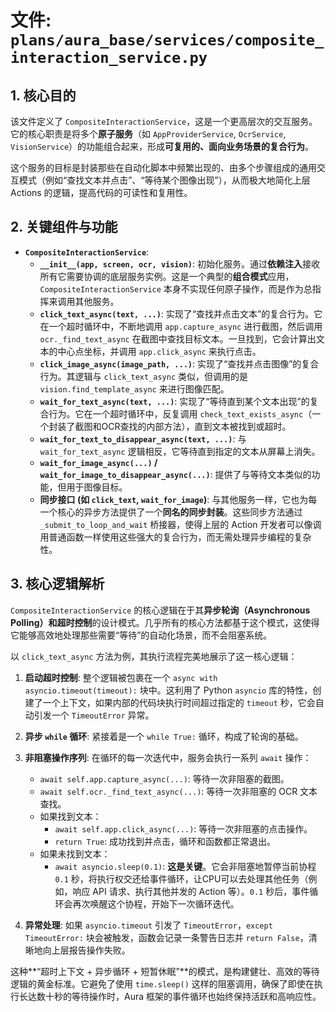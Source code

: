 # 文件: `plans/aura_base/services/composite_interaction_service.py`

## 1. 核心目的

该文件定义了 `CompositeInteractionService`，这是一个更高层次的交互服务。它的核心职责是将多个**原子服务**（如 `AppProviderService`, `OcrService`, `VisionService`）的功能组合起来，形成**可复用的、面向业务场景的复合行为**。

这个服务的目标是封装那些在自动化脚本中频繁出现的、由多个步骤组成的通用交互模式（例如“查找文本并点击”、“等待某个图像出现”），从而极大地简化上层 Actions 的逻辑，提高代码的可读性和复用性。

## 2. 关键组件与功能

*   **`CompositeInteractionService`**:
    *   **`__init__(app, screen, ocr, vision)`**: 初始化服务。通过**依赖注入**接收所有它需要协调的底层服务实例。这是一个典型的**组合模式**应用，`CompositeInteractionService` 本身不实现任何原子操作，而是作为总指挥来调用其他服务。
    *   **`click_text_async(text, ...)`**: 实现了“查找并点击文本”的复合行为。它在一个超时循环中，不断地调用 `app.capture_async` 进行截图，然后调用 `ocr._find_text_async` 在截图中查找目标文本。一旦找到，它会计算出文本的中心点坐标，并调用 `app.click_async` 来执行点击。
    *   **`click_image_async(image_path, ...)`**: 实现了“查找并点击图像”的复合行为。其逻辑与 `click_text_async` 类似，但调用的是 `vision.find_template_async` 来进行图像匹配。
    *   **`wait_for_text_async(text, ...)`**: 实现了“等待直到某个文本出现”的复合行为。它在一个超时循环中，反复调用 `check_text_exists_async`（一个封装了截图和OCR查找的内部方法），直到文本被找到或超时。
    *   **`wait_for_text_to_disappear_async(text, ...)`**: 与 `wait_for_text_async` 逻辑相反，它等待直到指定的文本从屏幕上消失。
    *   **`wait_for_image_async(...)` / `wait_for_image_to_disappear_async(...)`**: 提供了与等待文本类似的功能，但用于图像目标。
    *   **同步接口 (如 `click_text`, `wait_for_image`)**: 与其他服务一样，它也为每一个核心的异步方法提供了一个**同名的同步封装**。这些同步方法通过 `_submit_to_loop_and_wait` 桥接器，使得上层的 Action 开发者可以像调用普通函数一样使用这些强大的复合行为，而无需处理异步编程的复杂性。

## 3. 核心逻辑解析

`CompositeInteractionService` 的核心逻辑在于其**异步轮询（Asynchronous Polling）**和**超时控制**的设计模式。几乎所有的核心方法都基于这个模式，这使得它能够高效地处理那些需要“等待”的自动化场景，而不会阻塞系统。

以 `click_text_async` 方法为例，其执行流程完美地展示了这一核心逻辑：

1.  **启动超时控制**: 整个逻辑被包裹在一个 `async with asyncio.timeout(timeout):` 块中。这利用了 Python `asyncio` 库的特性，创建了一个上下文，如果内部的代码块执行时间超过指定的 `timeout` 秒，它会自动引发一个 `TimeoutError` 异常。

2.  **异步 `while` 循环**: 紧接着是一个 `while True:` 循环，构成了轮询的基础。

3.  **非阻塞操作序列**: 在循环的每一次迭代中，服务会执行一系列 `await` 操作：
    *   `await self.app.capture_async(...)`: 等待一次非阻塞的截图。
    *   `await self.ocr._find_text_async(...)`: 等待一次非阻塞的 OCR 文本查找。
    *   如果找到文本：
        *   `await self.app.click_async(...)`: 等待一次非阻塞的点击操作。
        *   `return True`: 成功找到并点击，循环和函数都正常退出。
    *   如果未找到文本：
        *   `await asyncio.sleep(0.1)`: **这是关键**。它会非阻塞地暂停当前协程 `0.1` 秒，将执行权交还给事件循环，让CPU可以去处理其他任务（例如，响应 API 请求、执行其他并发的 Action 等）。`0.1` 秒后，事件循环会再次唤醒这个协程，开始下一次循环迭代。

4.  **异常处理**: 如果 `asyncio.timeout` 引发了 `TimeoutError`，`except TimeoutError:` 块会被触发，函数会记录一条警告日志并 `return False`，清晰地向上层报告操作失败。

这种**“超时上下文 + 异步循环 + 短暂休眠”**的模式，是构建健壮、高效的等待逻辑的黄金标准。它避免了使用 `time.sleep()` 这样的阻塞调用，确保了即使在执行长达数十秒的等待操作时，Aura 框架的事件循环也始终保持活跃和高响应性。